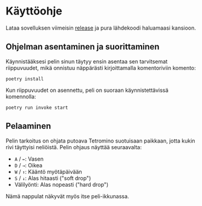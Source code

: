 # Käyttöohje

Lataa sovelluksen viimeisin [release](https://github.com/Saqqeee/ot-harjoitustyo/releases/latest)
ja pura lähdekoodi haluamaasi kansioon.

## Ohjelman asentaminen ja suorittaminen

Käynnistääksesi pelin sinun täytyy ensin asentaa sen tarvitsemat riippuvuudet,
mikä onnistuu näppärästi kirjoittamalla komentoriviin komento:

```
poetry install
```

Kun riippuvuudet on asennettu, peli on suoraan käynnistettävissä komennolla:

```
poetry run invoke start
```

## Pelaaminen

Pelin tarkoitus on ohjata putoava Tetromino suotuisaan paikkaan,
jotta kukin rivi täyttyisi neliöistä. Pelin ohjaus näyttää seuraavalta:

 - `A` / `←`: Vasen
 - `D` / `→`: Oikea
 - `W` / `↑`: Kääntö myötäpäivään
 - `S` / `↓`: Alas hitaasti ("soft drop")
 - Välilyönti: Alas nopeasti ("hard drop")

Nämä nappulat näkyvät myös itse peli-ikkunassa.